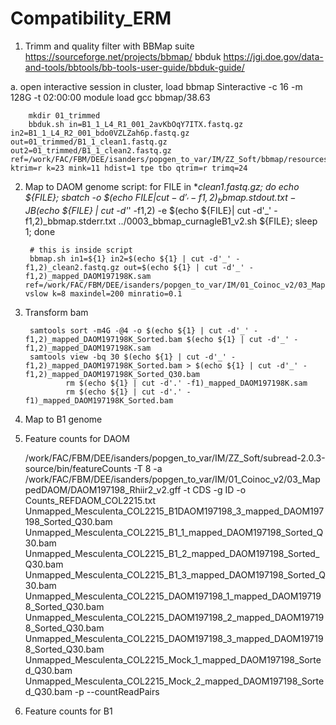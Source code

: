 # Compatibility_ERM

1.  Trimm and quality filter with BBMap suite https://sourceforge.net/projects/bbmap/
bbduk https://jgi.doe.gov/data-and-tools/bbtools/bb-tools-user-guide/bbduk-guide/


a. open interactive session in cluster, load bbmap
        Sinteractive -c 16 -m 128G -t 02:00:00
        module load gcc bbmap/38.63
        
        mkdir 01_trimmed
        bbduk.sh in=B1_1_L4_R1_001_2avKbOqY7ITX.fastq.gz in2=B1_1_L4_R2_001_bdo0VZLZah6p.fastq.gz out=01_trimmed/B1_1_clean1.fastq.gz out2=01_trimmed/B1_1_clean2.fastq.gz ref=/work/FAC/FBM/DEE/isanders/popgen_to_var/IM/ZZ_Soft/bbmap/resources/adapters.fa ktrim=r k=23 mink=11 hdist=1 tpe tbo qtrim=r trimq=24
        
        
        
2. Map to DAOM genome
script: 
        for FILE in *_clean1.fastq.gz; do echo ${FILE}; sbatch -o $(echo ${FILE} | cut -d'_' -f1,2)_bbmap.stdout.txt -J B$(echo ${FILE} | cut -d'_' -f1,2) -e $(echo ${FILE}| cut -d'_' -f1,2)_bbmap.stderr.txt ../0003_bbmap_curnagleB1_v2.sh ${FILE}; sleep 1; done
        
        # this is inside script
        bbmap.sh in1=${1} in2=$(echo ${1} | cut -d'_' -f1,2)_clean2.fastq.gz out=$(echo ${1} | cut -d'_' -f1,2)_mapped_DAOM197198K.sam ref=/work/FAC/FBM/DEE/isanders/popgen_to_var/IM/01_Coinoc_v2/03_MappedDAOM/R_irregularis_DAOM197198_Kameoka_v2.fna vslow k=8 maxindel=200 minratio=0.1
        
        
3. Transform bam

        samtools sort -m4G -@4 -o $(echo ${1} | cut -d'_' -f1,2)_mapped_DAOM197198K_Sorted.bam $(echo ${1} | cut -d'_' -f1,2)_mapped_DAOM197198K.sam
        samtools view -bq 30 $(echo ${1} | cut -d'_' -f1,2)_mapped_DAOM197198K_Sorted.bam > $(echo ${1} | cut -d'_' -f1,2)_mapped_DAOM197198K_Sorted_Q30.bam
                rm $(echo ${1} | cut -d'.' -f1)_mapped_DAOM197198K.sam
                rm $(echo ${1} | cut -d'.' -f1)_mapped_DAOM197198K_Sorted.bam
                
4. Map to B1 genome


5. Feature counts for DAOM

     /work/FAC/FBM/DEE/isanders/popgen_to_var/IM/ZZ_Soft/subread-2.0.3-source/bin/featureCounts -T 8 -a /work/FAC/FBM/DEE/isanders/popgen_to_var/IM/01_Coinoc_v2/03_MappedDAOM/DAOM197198_Rhiir2_v2.gff -t CDS -g ID -o Counts_REFDAOM_COL2215.txt  Unmapped_Mesculenta_COL2215_B1DAOM197198_3_mapped_DAOM197198_Sorted_Q30.bam Unmapped_Mesculenta_COL2215_B1_1_mapped_DAOM197198_Sorted_Q30.bam Unmapped_Mesculenta_COL2215_B1_2_mapped_DAOM197198_Sorted_Q30.bam Unmapped_Mesculenta_COL2215_B1_3_mapped_DAOM197198_Sorted_Q30.bam Unmapped_Mesculenta_COL2215_DAOM197198_1_mapped_DAOM197198_Sorted_Q30.bam Unmapped_Mesculenta_COL2215_DAOM197198_2_mapped_DAOM197198_Sorted_Q30.bam Unmapped_Mesculenta_COL2215_DAOM197198_3_mapped_DAOM197198_Sorted_Q30.bam Unmapped_Mesculenta_COL2215_Mock_1_mapped_DAOM197198_Sorted_Q30.bam Unmapped_Mesculenta_COL2215_Mock_2_mapped_DAOM197198_Sorted_Q30.bam -p --countReadPairs

6. Feature counts for B1
